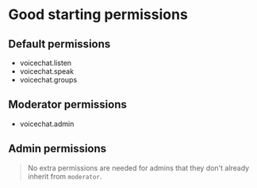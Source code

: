 # Good starting permissions

## Default permissions

- voicechat.listen
- voicechat.speak
- voicechat.groups

## Moderator permissions

- voicechat.admin

## Admin permissions

> No extra permissions are needed for admins that they don't already inherit
  from `moderator`.
